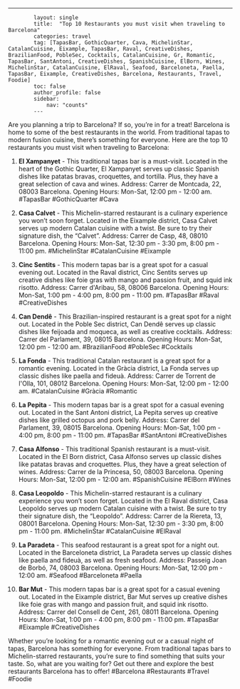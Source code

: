 ---
            layout: single
            title:  "Top 10 Restaurants you must visit when traveling to Barcelona"
            categories: travel
            tag: [TapasBar, GothicQuarter, Cava, MichelinStar, CatalanCuisine, Eixample, TapasBar, Raval, CreativeDishes, BrazilianFood, PobleSec, Cocktails, CatalanCuisine, Gr, Romantic, TapasBar, SantAntoni, CreativeDishes, SpanishCuisine, ElBorn, Wines, MichelinStar, CatalanCuisine, ElRaval, Seafood, Barceloneta, Paella, TapasBar, Eixample, CreativeDishes, Barcelona, Restaurants, Travel, Foodie]
            toc: false
            author_profile: false
            sidebar:
                nav: "counts"
            ---
            
Are you planning a trip to Barcelona? If so, you’re in for a treat! Barcelona is home to some of the best restaurants in the world. From traditional tapas to modern fusion cuisine, there’s something for everyone. Here are the top 10 restaurants you must visit when traveling to Barcelona:

1. **El Xampanyet** - This traditional tapas bar is a must-visit. Located in the heart of the Gothic Quarter, El Xampanyet serves up classic Spanish dishes like patatas bravas, croquettes, and tortilla. Plus, they have a great selection of cava and wines. Address: Carrer de Montcada, 22, 08003 Barcelona. Opening Hours: Mon-Sat, 12:00 pm - 12:00 am. #TapasBar #GothicQuarter #Cava

2. **Casa Calvet** - This Michelin-starred restaurant is a culinary experience you won’t soon forget. Located in the Eixample district, Casa Calvet serves up modern Catalan cuisine with a twist. Be sure to try their signature dish, the “Calvet”. Address: Carrer de Casp, 48, 08010 Barcelona. Opening Hours: Mon-Sat, 12:30 pm - 3:30 pm, 8:00 pm - 11:00 pm. #MichelinStar #CatalanCuisine #Eixample

3. **Cinc Sentits** - This modern tapas bar is a great spot for a casual evening out. Located in the Raval district, Cinc Sentits serves up creative dishes like foie gras with mango and passion fruit, and squid ink risotto. Address: Carrer d'Aribau, 58, 08006 Barcelona. Opening Hours: Mon-Sat, 1:00 pm - 4:00 pm, 8:00 pm - 11:00 pm. #TapasBar #Raval #CreativeDishes

4. **Can Dendê** - This Brazilian-inspired restaurant is a great spot for a night out. Located in the Poble Sec district, Can Dendê serves up classic dishes like feijoada and moqueca, as well as creative cocktails. Address: Carrer del Parlament, 39, 08015 Barcelona. Opening Hours: Mon-Sat, 12:00 pm - 12:00 am. #BrazilianFood #PobleSec #Cocktails

5. **La Fonda** - This traditional Catalan restaurant is a great spot for a romantic evening. Located in the Gràcia district, La Fonda serves up classic dishes like paella and fideuà. Address: Carrer de Torrent de l'Olla, 101, 08012 Barcelona. Opening Hours: Mon-Sat, 12:00 pm - 12:00 am. #CatalanCuisine #Gràcia #Romantic

6. **La Pepita** - This modern tapas bar is a great spot for a casual evening out. Located in the Sant Antoni district, La Pepita serves up creative dishes like grilled octopus and pork belly. Address: Carrer del Parlament, 39, 08015 Barcelona. Opening Hours: Mon-Sat, 1:00 pm - 4:00 pm, 8:00 pm - 11:00 pm. #TapasBar #SantAntoni #CreativeDishes

7. **Casa Alfonso** - This traditional Spanish restaurant is a must-visit. Located in the El Born district, Casa Alfonso serves up classic dishes like patatas bravas and croquettes. Plus, they have a great selection of wines. Address: Carrer de la Princesa, 50, 08003 Barcelona. Opening Hours: Mon-Sat, 12:00 pm - 12:00 am. #SpanishCuisine #ElBorn #Wines

8. **Casa Leopoldo** - This Michelin-starred restaurant is a culinary experience you won’t soon forget. Located in the El Raval district, Casa Leopoldo serves up modern Catalan cuisine with a twist. Be sure to try their signature dish, the “Leopoldo”. Address: Carrer de la Riereta, 13, 08001 Barcelona. Opening Hours: Mon-Sat, 12:30 pm - 3:30 pm, 8:00 pm - 11:00 pm. #MichelinStar #CatalanCuisine #ElRaval

9. **La Paradeta** - This seafood restaurant is a great spot for a night out. Located in the Barceloneta district, La Paradeta serves up classic dishes like paella and fideuà, as well as fresh seafood. Address: Passeig Joan de Borbó, 74, 08003 Barcelona. Opening Hours: Mon-Sat, 12:00 pm - 12:00 am. #Seafood #Barceloneta #Paella

10. **Bar Mut** - This modern tapas bar is a great spot for a casual evening out. Located in the Eixample district, Bar Mut serves up creative dishes like foie gras with mango and passion fruit, and squid ink risotto. Address: Carrer del Consell de Cent, 261, 08011 Barcelona. Opening Hours: Mon-Sat, 1:00 pm - 4:00 pm, 8:00 pm - 11:00 pm. #TapasBar #Eixample #CreativeDishes

Whether you’re looking for a romantic evening out or a casual night of tapas, Barcelona has something for everyone. From traditional tapas bars to Michelin-starred restaurants, you’re sure to find something that suits your taste. So, what are you waiting for? Get out there and explore the best restaurants Barcelona has to offer! #Barcelona #Restaurants #Travel #Foodie